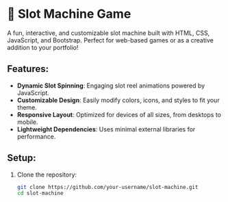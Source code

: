 # 🎰 Slot Machine Game

A fun, interactive, and customizable slot machine built with HTML, CSS, JavaScript, and Bootstrap. Perfect for web-based games or as a creative addition to your portfolio!

## Features:
- **Dynamic Slot Spinning**: Engaging slot reel animations powered by JavaScript.
- **Customizable Design**: Easily modify colors, icons, and styles to fit your theme.
- **Responsive Layout**: Optimized for devices of all sizes, from desktops to mobile.
- **Lightweight Dependencies**: Uses minimal external libraries for performance.

## Setup:
1. Clone the repository:  
   ```bash
   git clone https://github.com/your-username/slot-machine.git
   cd slot-machine
